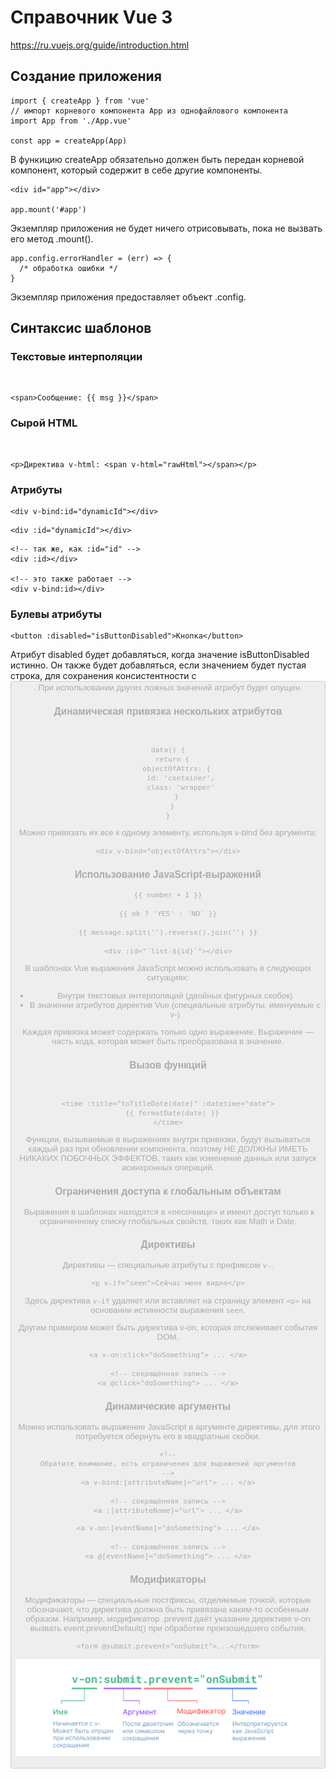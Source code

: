 # Справочник Vue 3

https://ru.vuejs.org/guide/introduction.html

## Создание приложения

```
import { createApp } from 'vue'
// импорт корневого компонента App из однофайлового компонента
import App from './App.vue'

const app = createApp(App)
```

В функицию createApp обязательно должен быть передан корневой компонент,
который содержит в себе другие компоненты.


```
<div id="app"></div>

app.mount('#app')

```

Экземпляр приложения не будет ничего отрисовывать, пока не вызвать его метод .mount().

```
app.config.errorHandler = (err) => {
  /* обработка ошибки */
}
```

Экземпляр приложения предоставляет объект .config.

## Синтаксис шаблонов

### Текстовые интерполяции
​
```
<span>Сообщение: {{ msg }}</span>
```

### Сырой HTML
​
```
<p>Директива v-html: <span v-html="rawHtml"></span></p>
```

### Атрибуты

```
<div v-bind:id="dynamicId"></div>
```

```
<div :id="dynamicId"></div>
```

```
<!-- так же, как :id="id" -->
<div :id></div>

<!-- это также работает -->
<div v-bind:id></div>
```

### Булевы атрибуты

```
<button :disabled="isButtonDisabled">Кнопка</button>
```

Атрибут disabled будет добавляться, когда значение isButtonDisabled истинно. 
Он также будет добавляться, если значением будет пустая строка, для сохранения консистентности с <button disabled="">. 
При использовании других ложных значений атрибут будет опущен.

### Динамическая привязка нескольких атрибутов
​
```
data() {
  return {
    objectOfAttrs: {
      id: 'container',
      class: 'wrapper'
    }
  }
}
```

Можно привязать их все к одному элементу, используя v-bind без аргумента:

```
<div v-bind="objectOfAttrs"></div>
```

### Использование JavaScript-выражений

```
{{ number + 1 }}

{{ ok ? 'YES' : 'NO' }}

{{ message.split('').reverse().join('') }}

<div :id="`list-${id}`"></div>
```

В шаблонах Vue выражения JavaScript можно использовать в следующих ситуациях:

- Внутри текстовых интерполяций (двойных фигурных скобок)
- В значении атрибутов директив Vue (специальные атрибуты, именуемые с v-)

Каждая привязка может содержать только одно выражение. 
Выражение — часть кода, которая может быть преобразована в значение. 

### Вызов функций
​
```
<time :title="toTitleDate(date)" :datetime="date">
  {{ formatDate(date) }}
</time>
```

Функции, вызываемые в выражениях внутри привязки, будут вызываться каждый раз при обновлении компонента, 
поэтому НЕ ДОЛЖНЫ ИМЕТЬ НИКАКИХ ПОБОЧНЫХ ЭФФЕКТОВ, таких как изменение данных или запуск асинхронных операций.

### Ограничения доступа к глобальным объектам
​
Выражения в шаблонах находятся в «песочнице» и имеют доступ только к ограниченному списку глобальных свойств, 
таких как Math и Date.

### Директивы

Директивы — специальные атрибуты с префиксом `v-`.

```
<p v-if="seen">Сейчас меня видно</p>
```

Здесь директива `v-if` удаляет или вставляет на страницу элемент `<p>` на основании истинности выражения `seen`.

Другим примером может быть директива v-on, которая отслеживает события DOM.

```
<a v-on:click="doSomething"> ... </a>

<!-- сокращённая запись -->
<a @click="doSomething"> ... </a>
```

### Динамические аргументы
​
Можно использовать выражение JavaScript в аргументе директивы, для этого потребуется обернуть его в квадратные скобки.

```
<!--
Обратите внимание, есть ограничения для выражений аргументов
-->
<a v-bind:[attributeName]="url"> ... </a>

<!-- сокращённая запись -->
<a :[attributeName]="url"> ... </a>
```

```
<a v-on:[eventName]="doSomething"> ... </a>

<!-- сокращённая запись -->
<a @[eventName]="doSomething"> ... </a>
```

### Модификаторы

Модификаторы — специальные постфиксы, отделяемые точкой, которые обозначают, что директива 
должна быть привязана каким-то особенным образом. Например, модификатор .prevent даёт указание 
директиве v-on вызвать event.preventDefault() при обработке произошедшего события.

```
<form @submit.prevent="onSubmit">...</form>
```

![Общий синтаксис директив](/directive.png)